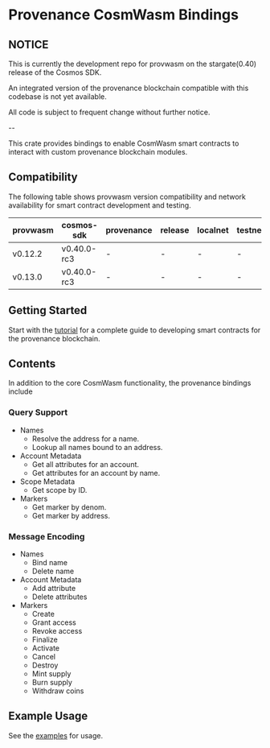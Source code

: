 # Provenance CosmWasm Bindings

## NOTICE

This is currently the development repo for provwasm on the stargate(0.40) release of the Cosmos SDK.

An integrated version of the provenance blockchain compatible with this codebase is not yet
available.

All code is subject to frequent change without further notice.

--

This crate provides bindings to enable CosmWasm smart contracts to interact with custom provenance
blockchain modules.

## Compatibility

The following table shows provwasm version compatibility and network availability for smart
contract development and testing.

| provwasm | cosmos-sdk  | provenance | release | localnet | testnet | mainnet |
| -------- | ----------- | ---------- | ------- | -------- | ------- | ------- |
| v0.12.2  | v0.40.0-rc3 | -          | -       | -        | -       | -       |
| v0.13.0  | v0.40.0-rc3 | -          | -       | -        | -       | -       |

## Getting Started

Start with the [tutorial](docs/tutorial/01-overview.md) for a complete guide to developing
smart contracts for the provenance blockchain.

## Contents

In addition to the core CosmWasm functionality, the provenance bindings include

### Query Support

- Names
  - Resolve the address for a name.
  - Lookup all names bound to an address.
- Account Metadata
  - Get all attributes for an account.
  - Get attributes for an account by name.
- Scope Metadata
  - Get scope by ID.
- Markers
  - Get marker by denom.
  - Get marker by address.

### Message Encoding

- Names
  - Bind name
  - Delete name
- Account Metadata
  - Add attribute
  - Delete attributes
- Markers
  - Create
  - Grant access
  - Revoke access
  - Finalize
  - Activate
  - Cancel
  - Destroy
  - Mint supply
  - Burn supply
  - Withdraw coins

## Example Usage

See the [examples](docs/examples/README.md) for usage.
